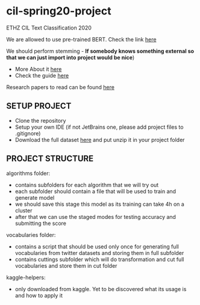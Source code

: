# cil-spring20-project

ETHZ CIL Text Classification 2020

We are allowed to use pre-trained BERT. Check the link [here](https://github.com/google-research/bert)

We should perform stemming - **If somebody knows something external so that we can just import into project would be nice**)

*  More About it [here](https://www.geeksforgeeks.org/python-stemming-words-with-nltk/)
*  Check the guide [here](https://www.datacamp.com/community/tutorials/stemming-lemmatization-python)

Research papers to read can be found [here](https://docs.google.com/document/d/1-6GRa9-q5DmtTEyYLvCvwubjkC2Hquf_ndlONv_-5yI/edit?usp=sharing)

## SETUP PROJECT

- Clone the repository 
- Setup your own IDE (if not JetBrains one, please add project files to .gitignore)
- Download the full dataset [here]( http://www.da.inf.ethz.ch/files/twitter-datasets.zip) and put unzip it in your project folder 

## PROJECT STRUCTURE

algorithms folder:
- contains subfolders for each algorithm that we will try out
- each subfolder should contain a file that will be used to train and generate model
- we should save this stage this model as its training can take 4h on a cluster
- after that we can use the staged modes for testing accuracy and submitting the score

vocabularies folder:
- contains a script that should be used only once for generating full vocabularies from twitter datasets and storing them in full subfolder
- contains cuttings subfolder which will do transformation and cut full vocabularies and store them in cut folder

kaggle-helpers:
- only downloaded from kaggle. Yet to be discovered what its usage is and how to apply it